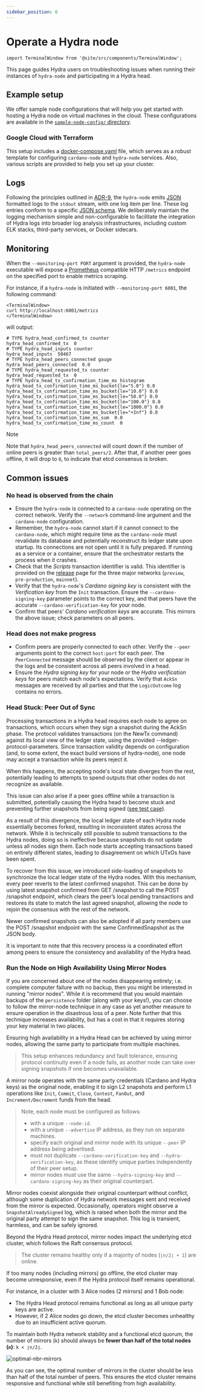```yaml
---
sidebar_position: 6
---
```


# Operate a Hydra node

```mdx-code-block
import TerminalWindow from '@site/src/components/TerminalWindow';
```

This page guides Hydra users on troubleshooting issues when running their instances of `hydra-node` and participating in a Hydra head.

## Example setup

We offer sample node configurations that will help you get started with hosting a Hydra node on virtual machines in the cloud. These configurations are available in the [`sample-node-config/` directory](https://github.com/cardano-scaling/hydra/tree/master/sample-node-config/).


### Google Cloud with Terraform

This setup includes a [docker-compose.yaml](https://github.com/cardano-scaling/hydra/blob/master/sample-node-config/gcp/docker-compose.yaml) file, which serves as a robust template for configuring `cardano-node` and `hydra-node` services. Also, various scripts are provided to help you set up your cluster.

## Logs

Following the principles outlined in [ADR-9](/adr/9), the `hydra-node` emits [JSON](https://json.org) formatted logs to the `stdout` stream, with one log item per line. These log entries conform to a specific [JSON schema](https://github.com/cardano-scaling/hydra/blob/master/hydra-node/json-schemas/logs.yaml). We deliberately maintain the logging mechanism simple and non-configurable to facilitate the integration of Hydra logs into broader log analysis infrastructures, including custom ELK stacks, third-party services, or Docker sidecars.

## Monitoring

When the `--monitoring-port PORT` argument is provided, the `hydra-node` executable will expose a [Prometheus](https://prometheus.io) compatible HTTP `/metrics` endpoint on the specified port to enable metrics scraping.

For instance, if a `hydra-node` is initiated with `--monitoring-port 6001`, the following command:


```mdx-code-block
<TerminalWindow>
curl http://localhost:6001/metrics
</TerminalWindow>
```

will output:

```
# TYPE hydra_head_confirmed_tx counter
hydra_head_confirmed_tx  0
# TYPE hydra_head_inputs counter
hydra_head_inputs  50467
# TYPE hydra_head_peers_connected gauge
hydra_head_peers_connected  0.0
# TYPE hydra_head_requested_tx counter
hydra_head_requested_tx  0
# TYPE hydra_head_tx_confirmation_time_ms histogram
hydra_head_tx_confirmation_time_ms_bucket{le="5.0"} 0.0
hydra_head_tx_confirmation_time_ms_bucket{le="10.0"} 0.0
hydra_head_tx_confirmation_time_ms_bucket{le="50.0"} 0.0
hydra_head_tx_confirmation_time_ms_bucket{le="100.0"} 0.0
hydra_head_tx_confirmation_time_ms_bucket{le="1000.0"} 0.0
hydra_head_tx_confirmation_time_ms_bucket{le="+Inf"} 0.0
hydra_head_tx_confirmation_time_ms_sum  0.0
hydra_head_tx_confirmation_time_ms_count  0
```

> [!NOTE]
> Note that `hydra_head_peers_connected` will count down if the number of
> online peers is greater than `total_peers/2`. After that, if another peer
> goes offline, it will drop to `0`, to indicate that etcd consensus is
> broken.

## Common issues

### No head is observed from the chain

* Ensure the `hydra-node` is connected to a `cardano-node` operating on the correct network. Verify the `--network` command-line argument and the `cardano-node` configuration.
* Remember, the `hydra-node` cannot start if it cannot connect to the `cardano-node`, which might require time as the `cardano-node` must revalidate its database and potentially reconstruct its ledger state upon startup. Its connections are not open until it is fully prepared. If running as a service or a container, ensure that the orchestrator restarts the process when it crashes.
* Check that the _Scripts_ transaction identifier is valid. This identifier is provided on the [release](https://github.com/cardano-scaling/hydra/releases/tag/0.10.0) page for the three major networks (`preview`, `pre-production`, `mainnet`).
* Verify that the `hydra-node`'s _Cardano signing key_ is consistent with the _Verification key_ from the `Init` transaction. Ensure the `--cardano-signing-key` parameter points to the correct key, and that peers have the accurate `--cardano-verification-key` for your node.
* Confirm that peers' _Cardano verification keys_ are accurate. This mirrors the above issue; check parameters on all peers.

### Head does not make progress

* Confirm peers are properly connected to each other. Verify the `--peer` arguments point to the correct `host:port` for each peer. The `PeerConnected` message should be observed by the client or appear in the logs and be consistent across all peers involved in a head.
* Ensure the _Hydra signing key_ for your node or the _Hydra verification keys_ for peers match each node's expectations. Verify that `AckSn` messages are received by all parties and that the `LogicOutcome` log contains no errors.

### Head Stuck: Peer Out of Sync

Processing transactions in a Hydra head requires each node to agree on transactions, which occurs when they sign a snapshot during the AckSn phase. The protocol validates transactions (on the NewTx command) against its local view of the ledger state, using the provided --ledger-protocol-parameters. Since transaction validity depends on configuration (and, to some extent, the exact build versions of hydra-node), one node may accept a transaction while its peers reject it.

When this happens, the accepting node's local state diverges from the rest, potentially leading to attempts to spend outputs that other nodes do not recognize as available.

This issue can also arise if a peer goes offline while a transaction is submitted, potentially causing the Hydra head to become stuck and preventing further snapshots from being signed ([see test case](https://github.com/cardano-scaling/hydra/pull/1780)).

As a result of this divergence, the local ledger state of each Hydra node essentially becomes forked, resulting in inconsistent states across the network. While it is technically still possible to submit transactions to the Hydra nodes, doing so is ineffective because snapshots do not update unless all nodes sign them. Each node starts accepting transactions based on entirely different states, leading to disagreement on which UTxOs have been spent.

To recover from this issue, we introduced side-loading of snapshots to synchronize the local ledger state of the Hydra nodes. With this mechanism, every peer reverts to the latest confirmed snapshot. This can be done by using latest snapshot confirmed from GET /snapshot to call the POST /snapshot endpoint, which clears the peer’s local pending transactions and restores its state to match the last agreed snapshot, allowing the node to rejoin the consensus with the rest of the network.

Newer confirmed snapshots can also be adopted if all party members use the POST /snapshot endpoint with the same ConfirmedSnapshot as the JSON body.

It is important to note that this recovery process is a coordinated effort among peers to ensure the consistency and availability of the Hydra head.

### Run the Node on High Availability Using Mirror Nodes

If you are concerned about one of the nodes disappearing entirely; i.e. complete computer failure with no backup, then you might be interested in running "mirror nodes". While it is recommend that you would maintain backups of the `persistence` folder (along with your keys!), you can choose to follow the mirror-node technique in any case as yet another measure to ensure operation in the disastrous loss of a peer. Note further that this technique increases availability, but has a cost in that it requires storing your key material in two places.

Ensuring high availability in a Hydra Head can be achieved by using mirror nodes, allowing the same party to participate from multiple machines.
> This setup enhances redundancy and fault tolerance, ensuring protocol continuity even if a node fails, as another node can take over signing snapshots if one becomes unavailable.

A mirror node operates with the same party credentials (Cardano and Hydra keys) as the original node, enabling it to sign L2 snapshots and perform L1 operations like `Init`, `Commit`, `Close`, `Contest`, `FanOut`, and `Increment/Decrement` funds from the head.

> Note, each node must be configured as follows:
> - with a unique `--node-id`.
> - with a unique `--advertise` IP address, as they run on separate machines.
> - specify each original and mirror node with its unique `--peer` IP address being advertised.
> - must not duplicate `--cardano-verification-key` and `--hydra-verification-key`, as these identify unique parties independently of their peer setup.
> - mirror nodes must use the same `--hydra-signing-key` and `--cardano-signing-key` as their original counterpart.

Mirror nodes coexist alongside their original counterpart without conflict, although some duplication of Hydra network messages sent and received from the mirror is expected.
Occasionally, operators might observe a `SnapshotAlreadySigned` log, which is raised when both the mirror and the original party attempt to sign the same snapshot. This log is transient, harmless, and can be safely ignored.

Beyond the Hydra Head protocol, mirror nodes impact the underlying etcd cluster, which follows the Raft consensus protocol.
> The cluster remains healthy only if a majority of nodes (`⌊n/2⌋ + 1`) are online.

If too many nodes (including mirrors) go offline, the etcd cluster may become unresponsive, even if the Hydra protocol itself remains operational.

For instance, in a cluster with 3 Alice nodes (2 mirrors) and 1 Bob node:
- The Hydra Head protocol remains functional as long as all unique party keys are active.
- However, if 2 Alice nodes go down, the etcd cluster becomes unhealthy due to an insufficient active quorum.

To maintain both Hydra network stability and a functional etcd quorum, the number of mirrors (`k`) should always be **fewer than half of the total nodes (`n`)**: `k < ⌊n/2⌋`.

![optimal-nbr-mirrors](optimal-nbr-mirrors.png)

As you can see, the optimal number of mirrors in the cluster should be less than half of the total number of peers. This ensures the etcd cluster remains responsive and functional while still benefiting from high availability.
